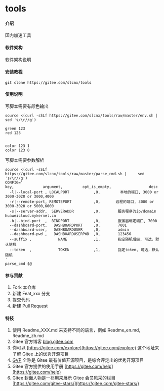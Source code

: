 # tools

#### 介绍
国内加速工具

#### 软件架构
软件架构说明


#### 安装教程
```
git clone https://gitee.com/slcnx/tools
```

#### 使用说明

写脚本需要有颜色输出
```
source <(curl -sSLf https://gitee.com/slcnx/tools/raw/master/env.sh | sed 's/\r//g')

green 123
red 123


color 123 1
color 123 0

```

写脚本需要参数解析
```
source <(curl -sSLf https://gitee.com/slcnx/tools/raw/master/parse_cmd.sh |     sed 's/\r//g')
CONFIG='
key,             argument,         opt_is_empty,                 desc
  -l|--local-port , LOCALPORT           ,0,         本地的端口, 3000 or 3000-3020 or 3000,4000
  -r|--remote-port, REMOTEPORT          ,0,       远程的端口, 3000 or 3000-3020 or 5000,6000
  -s|--server-addr,  SERVERADDR         ,0,        服务程序的ip/domain huaweicloud.mykernel.cn
  -b|--bind-port  ,  BINDPORT           ,0,        服务器绑定端口, 7000
  --dashboard-port,   DASHBOARDPORT     ,0,        7001
  --dashboard-user,   DASHBOARDUSER     ,0,        admin
  --dashboard-pwd ,   DASHBOARDUSERPWD  ,0,        123456
  --suffix ,            NAME            ,1,        指定随机后缀, 可选，默认随机
  --token  ,            TOKEN           ,1,        指定token, 可选，默认随机
'
parse_cmd $@

```

#### 参与贡献

1.  Fork 本仓库
2.  新建 Feat_xxx 分支
3.  提交代码
4.  新建 Pull Request


#### 特技

1.  使用 Readme\_XXX.md 来支持不同的语言，例如 Readme\_en.md, Readme\_zh.md
2.  Gitee 官方博客 [blog.gitee.com](https://blog.gitee.com)
3.  你可以 [https://gitee.com/explore](https://gitee.com/explore) 这个地址来了解 Gitee 上的优秀开源项目
4.  [GVP](https://gitee.com/gvp) 全称是 Gitee 最有价值开源项目，是综合评定出的优秀开源项目
5.  Gitee 官方提供的使用手册 [https://gitee.com/help](https://gitee.com/help)
6.  Gitee 封面人物是一档用来展示 Gitee 会员风采的栏目 [https://gitee.com/gitee-stars/](https://gitee.com/gitee-stars/)
